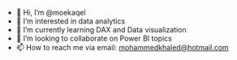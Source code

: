 - 👋 Hi, I’m @moekaqel
- 👀 I’m interested in data analytics 
- 🌱 I’m currently learning DAX and Data visualization
- 💞️ I’m looking to collaborate on Power BI topics
- 📫 How to reach me via email: mohammedkhaled@hotmail.com

<!---
moekaqel/moekaqel is a ✨ special ✨ repository because its `README.md` (this file) appears on your GitHub profile.
You can click the Preview link to take a look at your changes.
--->
